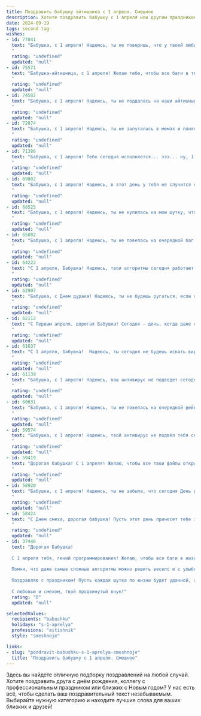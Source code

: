 ```yaml
---
title: Поздравить бабушку айтишника с 1 апреля. Смешное
description: Хотите поздравить бабушку с 1 апреля или другим праздником? Наш ИИ создаст незабываемое поздравление, а вы обязательно выделитесь среди других.  
date: 2024-09-19
tags: second tag
wishes:
- id: 77041
  text: "Бабушка, с 1 апреля! Надеюсь, ты не поверишь, что у твоей любимой внучки/внука, IT-шника, сегодня внезапно случился рабочий день без багов и дедлайнов! 😉
  "
  rating: "undefined"
  updated: "null"
- id: 75571
  text: "Бабушка-айтишница, с 1 апреля! Желаю тебе, чтобы все баги в твоей жизни были только милыми, как котята, а вирусы - только цветочками! 🎉
  "
  rating: "undefined"
  updated: "null"
- id: 74582
  text: "Бабушка, с 1 апреля! Надеюсь, ты не поддалась на наши айтишные шутки и не перевела все свои деньги на криптокошелек, который оказался фиктивным! 😉  Пусть у тебя будет такой же легкий день, как у нас с файлами, которые скачиваются за секунды! 🥳
  "
  rating: "undefined"
  updated: "null"
- id: 72874
  text: "Бабушка, с 1 апреля! Надеюсь, ты не запуталась в мемах и поняла, что это не настоящий вирус 🙂  Желаю тебе сил, чтобы справиться с внуками, и чтобы внуки не заставляли тебя переучиваться на  \"Инстаграм\"-бабушку! 🥳
  "
  rating: "undefined"
  updated: "null"
- id: 71386
  text: "Бабушка, с 1 апреля! Тебе сегодня исполняется... эээ... ну, 1 апреля же, значит, ровно столько лет, сколько тебе захочется! 😂  Главное, чтобы юмор и айтишные штучки тебя не подводили, даже в такой день! 💪
  "
  rating: "undefined"
  updated: "null"
- id: 69802
  text: "Бабушка, с 1 апреля! Надеюсь, в этот день у тебя не случится ни одного «бага» в организме, а все твои «файлы» будут прекрасно работать. Желаю тебе  много «гигабайт» счастья и  «мегабит»  здоровья! 🥳
  "
  rating: "undefined"
  updated: "null"
- id: 68525
  text: "Бабушка, с 1 апреля! Надеюсь, ты не купилась на мою шутку, что я наконец-то починил твой компьютер и теперь ты можешь играть в \"Сапер\" без перезагрузки! 😜  С праздником, милая моя!
  "
  rating: "undefined"
  updated: "null"
- id: 65882
  text: "Бабушка, с 1 апреля! Надеюсь, ты не повелась на очередной баг в матрице и не решила, что внук стал программистом. 😄  Пусть все вирусы в твоей жизни будут только \"доброкачественными\" и юморными, как этот праздник!
  "
  rating: "undefined"
  updated: "null"
- id: 64222
  text: "С 1 апреля, Бабушка! Надеюсь, твои алгоритмы сегодня работают без багов, а код не выдает ошибок! 😂 Пусть твоя виртуальная жизнь будет полна ярких и позитивных моментов!
  "
  rating: "undefined"
  updated: "null"
- id: 62907
  text: "Бабушка, с Днем дурака! Надеюсь, ты не будешь ругаться, если я скажу, что ты – настоящая королева кода и матриц! Пусть твой алгоритм жизни работает без багов и выдает только позитивные результаты, а обновления приходят только с приятными новостями! 😉
  "
  rating: "undefined"
  updated: "null"
- id: 62112
  text: "С Первым апреля, дорогая Бабушка! Сегодня – день, когда даже самые опытные айтишники могут потерять голову от самых невероятных шуток! 😜  Надеюсь, ты  не попалась сегодня на удочку  \"неуловимого\" вируса или \"милого\" спама! 😉
  "
  rating: "undefined"
  updated: "null"
- id: 61637
  text: "С 1 апреля, бабушка!  Надеюсь, ты сегодня не будешь искать вирус в своем компьютере, потому что он уже давно живет в твоем сердце - вирус любви к внукам! 😉
  "
  rating: "undefined"
  updated: "null"
- id: 61139
  text: "Бабушка, с 1 апреля! Надеюсь, ваш антивирус не подведет сегодня - от внуков всякое бывает! 😉
  "
  rating: "undefined"
  updated: "null"
- id: 60631
  text: "Бабушка, с 1 апреля! Надеюсь, ты не повелась на очередной фейк-новостной сайт и не купила себе \"умные\" штаны, которые стирают сами себя! 😄  Будь здорова и полна сил, а внуки пусть продолжают радовать тебя своими достижениями в мире IT, даже если ты так и не поняла, что такое \"компьютерные вирусы\". 😉
  "
  rating: "undefined"
  updated: "null"
- id: 59574
  text: "Бабушка, с 1 апреля! Надеюсь, твой антивирус не подвёл тебя сегодня, и ты не попалась на какой-нибудь \"смешной\" вирус. 😉  Пусть твоя жизнь будет полна радости и позитива, как код без багов! 🤪
  "
  rating: "undefined"
  updated: "null"
- id: 59419
  text: "Дорогая бабушка! С 1 апреля! Желаю, чтобы все твои файлы открывались без ошибок, система работала без сбоев, а антивирус не находил никаких угроз! 😜 И чтобы, конечно, ты всегда оставалась в тренде и знала все самые классные фишки в мире IT! 💻
  "
  rating: "undefined"
  updated: "null"
- id: 58920
  text: "Бабушка, с 1 апреля! Надеюсь, ты не забыла, что сегодня День дурака, а не День бабушкиных тортов? 🤪  Пусть твой \"айтишный\" внук сегодня не будет ломать тебе мозг сложными программами, а подарит тебе ведро виртуальных цветов! 😉
  "
  rating: "undefined"
  updated: "null"
- id: 58424
  text: "С Днем смеха, дорогая бабушка! Пусть этот день принесет тебе заряд позитива и вдохновения, как новый алгоритм от внука-айтишника! 😉
  "
  rating: "undefined"
  updated: "null"
- id: 37446
  text: "Дорогая Бабушка!
  
  С 1 апреля тебя, гений программирования! Желаю, чтобы все баги в жизни быстро исправлялись, а все задачи решались одним кликом! Пусть вирусы обходят стороной не только твою технику, но и твое настроение!
  
  Помни, что даже самые сложные алгоритмы можно решить весело и с улыбкой! Ты — наша настоящая антивирусная программа, которая всегда готова защитить нас от неприятностей.
  
  Поздравляю с праздником! Пусть каждая шутка по жизни будет удачной, а каждый день — как новая версия: обновленным, ярким и с новыми возможностями!
  
  С любовью и смехом, твой продвинутый внук!"
  rating: "0"
  updated: "null"

selectedValues:
  recipients: "babushku"
  holidays: "s-1-aprelya"
  professions: "aitishnik"
  style: "smeshnoje"

links:
- slug: "pozdravit-babushku-s-1-aprelya-smeshnoje"
  title: "Поздравить бабушку с 1 апреля. Смешное"
---
```


Здесь вы найдете отличную подборку поздравлений на любой случай. 
Хотите поздравить друга с днём рождения, коллегу с профессиональным праздником или близких с Новым годом? У нас есть всё, чтобы сделать ваш поздравительный текст незабываемым. Выбирайте нужную категорию и находите лучшие слова для ваших близких и друзей!
